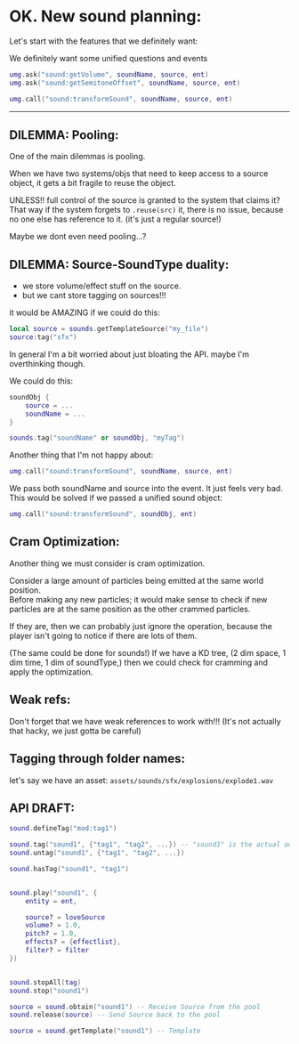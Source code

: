 

# OK. New sound planning:

Let's start with the features that we definitely want:

We definitely want some unified questions and events 

```lua
umg.ask("sound:getVolume", soundName, source, ent)
umg.ask("sound:getSemitoneOffset", soundName, source, ent)

umg.call("sound:transformSound", soundName, source, ent)
```

---


## DILEMMA: Pooling:
One of the main dilemmas is pooling.

When we have two systems/objs that need to keep access to a source object,
it gets a bit fragile to reuse the object.

UNLESS!! full control of the source is granted to the system that claims it?
That way if the system forgets to `.reuse(src)` it, 
there is no issue, because no one else has reference to it.
(it's just a regular source!)

Maybe we dont even need pooling...?



## DILEMMA: Source-SoundType duality:
- we store volume/effect stuff on the source.
- but we cant store tagging on sources!!!

it would be AMAZING if we could do this:
```lua
local source = sounds.getTemplateSource("my_file")
source:tag("sfx")
```

In general I'm a bit worried about just bloating the API.
maybe I'm overthinking though.

We could do this:
```lua
soundObj {
    source = ...
    soundName = ...
}

sounds.tag("soundName" or soundObj, "myTag")
```

Another thing that I'm not happy about:
```lua
umg.call("sound:transformSound", soundName, source, ent)
```
We pass both soundName and source into the event.
It just feels very bad.  
This would be solved if we passed a unified sound object:
```lua
umg.call("sound:transformSound", soundObj, ent)
```


## Cram Optimization:
Another thing we must consider is cram optimization.

Consider a large amount of particles being emitted at the same world position.  
Before making any new particles; it would make sense to check if new particles are at the same position as the other crammed particles.

If they are, then we can probably just ignore the operation, because the player isn't going to notice if there are lots of them.

(The same could be done for sounds!)
If we have a KD tree, (2 dim space, 1 dim time, 1 dim of soundType,)
then we could check for cramming and apply the optimization.



## Weak refs:
Don't forget that we have weak references to work with!!!
(It's not actually that hacky, we just gotta be careful)



## Tagging through folder names:
let's say we have an asset:
`assets/sounds/sfx/explosions/explode1.wav`















## API DRAFT: 
```lua
sound.defineTag("mod:tag1")

sound.tag("sound1", {"tag1", "tag2", ...}) -- "sound1" is the actual audio file
sound.untag("sound1", {"tag1", "tag2", ...})

sound.hasTag("sound1", "tag1")


sound.play("sound1", {
    entity = ent,

    source? = loveSource
    volume? = 1.0,
    pitch? = 1.0,
    effects? = {effectlist},
    filter? = filter
})


sound.stopAll(tag)
sound.stop("sound1")

source = sound.obtain("sound1") -- Receive Source from the pool
sound.release(source) -- Send Source back to the pool

source = sound.getTemplate("sound1") -- Template


```